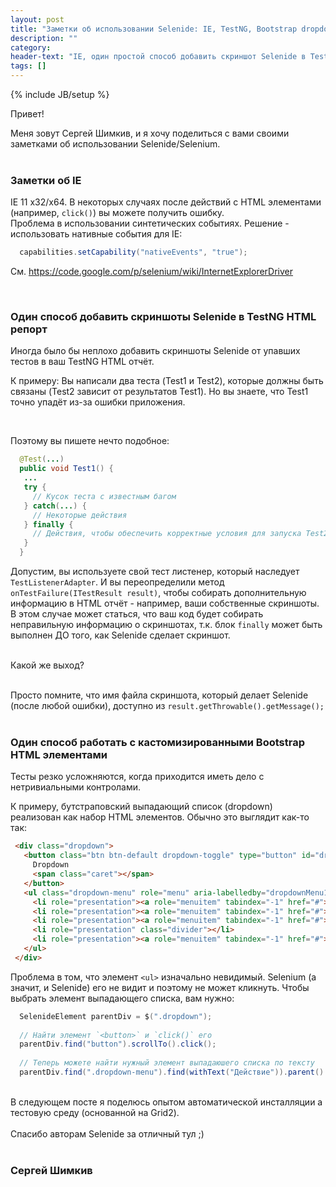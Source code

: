 ```yaml
---
layout: post
title: "Заметки об использовании Selenide: IE, TestNG, Bootstrap dropdown"
description: ""
category:
header-text: "IE, один простой способ добавить скриншот Selenide в TestNG HTML репорт, один способ работать с кастомизированным Bootstrap HTML элементом"
tags: []
---
```

{% include JB/setup %}

Привет!

Меня зовут Сергей Шимкив, и я хочу поделиться с вами своими заметками об использовании Selenide/Selenium. <br/> <br/>

### Заметки об IE

IE 11 x32/x64. В некоторых случаях после действий с HTML элементами (например, `click()`) вы можете получить ошибку. <br />
Проблема в использовании синтетических событиях. Решение - использовать нативные события для IE:
 
 ```java
   capabilities.setCapability("nativeEvents", "true");
 ```
 
 См. https://code.google.com/p/selenium/wiki/InternetExplorerDriver

<br/>

### Один способ добавить скриншоты Selenide в TestNG HTML репорт

Иногда было бы неплохо добавить скриншоты Selenide от упавших тестов в ваш TestNG HTML отчёт.

К примеру:
Вы написали два теста (Test1 и Test2), которые должны быть связаны (Test2 зависит от результатов Test1).
Но вы знаете, что Test1 точно упадёт из-за ошибки приложения.

<br/>

Поэтому вы пишете нечто подобное:

 ```java
   @Test(...)
   public void Test1() {
    ...
    try {
      // Кусок теста с известным багом
    } catch(...) {
      // Некоторые действия
    } finally {
      // Действия, чтобы обеспечить корректные условия для запуска Test2
    }
   }
 ```

Допустим, вы используете свой тест листенер, который наследует `TestListenerAdapter`.
И вы переопределили метод `onTestFailure(ITestResult result)`, чтобы собирать дополнительную информацию в HTML отчёт - например, ваши собственные скриншоты.
В этом случае может статься, что ваш код будет собирать неправильную информацию о скриншотах, т.к. блок `finally` может быть выполнен ДО того, как Selenide сделает скриншот.

<br/>
Какой же выход?
<br/>
<br/>

Просто помните, что имя файла скриншота, который делает Selenide (после любой ошибки), доступно из `result.getThrowable().getMessage();`
<br/> 
<br/> 

### Один способ работать с кастомизированными Bootstrap HTML элементами

Тесты резко усложняются, когда приходится иметь дело с нетривиальными контролами.

К примеру, бутстраповский выпадающий список (dropdown) реализован как набор HTML элементов. 
Обычно это выглядит как-то так:

 ```html
  <div class="dropdown">
    <button class="btn btn-default dropdown-toggle" type="button" id="dropdownMenu1" data-toggle="dropdown">
      Dropdown
      <span class="caret"></span>
    </button>
    <ul class="dropdown-menu" role="menu" aria-labelledby="dropdownMenu1">
      <li role="presentation"><a role="menuitem" tabindex="-1" href="#">Действие</a></li>
      <li role="presentation"><a role="menuitem" tabindex="-1" href="#">Другое действие</a></li>
      <li role="presentation"><a role="menuitem" tabindex="-1" href="#">Что-то ещё</a></li>
      <li role="presentation" class="divider"></li>
      <li role="presentation"><a role="menuitem" tabindex="-1" href="#">Отдельная ссылка</a></li>
    </ul>
  </div>
 ```

Проблема в том, что элемент `<ul>` изначально невидимый. 
Selenium (а значит, и Selenide) его не видит и поэтому не может кликнуть.
Чтобы выбрать элемент выпадающего списка, вам нужно:

 ```java
   SelenideElement parentDiv = $(".dropdown");
   
   // Найти элемент `<button>` и `click()` его
   parentDiv.find("button").scrollTo().click();
   
   // Теперь можете найти нужный элемент выпадаюшего списка по тексту
   parentDiv.find(".dropdown-menu").find(withText("Действие")).parent().click();
 ```

<br/>
В следующем посте я поделюсь опытом автоматической инсталляции а тестовую среду (основанной на Grid2).
<br/><br />
Спасибо авторам Selenide за отличный тул ;)
<br />
<br />

### Сергей Шимкив

<br />
